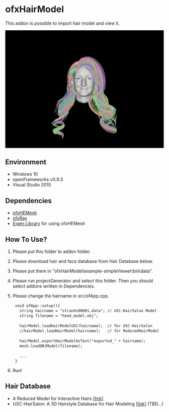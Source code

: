 # ofxHairModel

This addon is possible to import hair model and view it.

<img src="top.png" alt="hair result" width="600px">

## Environment
  + Windows 10
  + openFrameworks v0.9.3
  + Visual Studio 2015

## Dependencies
  + <a href="https://github.com/weshoke/ofxHEMesh">ofxHEMesh</a>
  + <a href="https://github.com/elliotwoods/ofxRay">ofxRay</a>
  + <a href="http://eigen.tuxfamily.org/index.php?title=Main_Page">Eigen Library</a> for using ofxHEMesh

## How To Use?
  1. Please put this folder to addon folder.
  2. Please download hair and face database from Hair Database below.
  3. Please put them in "ofxHairModel\example-simpleViewer\bin\data".
  4. Please run projectGenerator and select this folder. Then you should select addons written in Dependencies.
  5. Please change the hairname in src/ofApp.cpp.

          void ofApp::setup(){
          	string hairname = "strands00001.data"; // USC-HairSalon Model
          	string filename = "head_model.obj";

          	hairModel.loadHairModelUSC(hairname);  // for USC-HairSalon
          	//hairModel.loadHairModel(hairname);   // for ReducedHairModel

          	hairModel.exportHairModelAsText("exported_" + hairname);
          	mesh.loadOBJModel(filename);

            ...
          }

  6. Run!

## Hair Database
+ A Reduced Model for Interactive Hairs [<a href="http://gaps-zju.org/reducedhair/">link</a>]
+ USC-HairSalon: A 3D Hairstyle Database for Hair Modeling [<a href="http://www-scf.usc.edu/~liwenhu/SHM/database.html">link</a>]
 (TBD...)  
